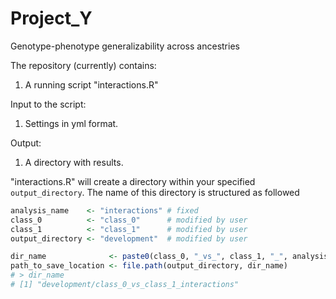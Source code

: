 # Project_Y
Genotype-phenotype generalizability across ancestries

The repository (currently) contains:
1. A running script "interactions.R"

Input to the script:
1. Settings in yml format.



Output:
1. A directory with results.

"interactions.R" will create a directory within your specified `output_directory`. 
The name of this directory is structured as followed
```r
analysis_name    <- "interactions" # fixed
class_0          <- "class_0"      # modified by user
class_1          <- "class_1"      # modified by user
output_directory <- "development"  # modified by user

dir_name              <- paste0(class_0, "_vs_", class_1, "_", analysis_name)
path_to_save_location <- file.path(output_directory, dir_name)
# > dir_name
# [1] "development/class_0_vs_class_1_interactions"
```
